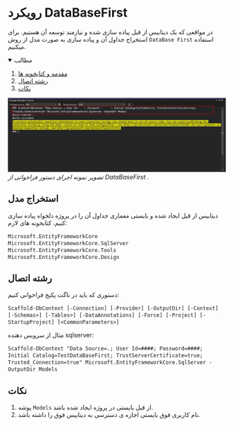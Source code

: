 # رویکرد DataBaseFirst
در مواقعی که یک دیتابیس از قبل پیاده سازی شده و نیازمند توسعه آن هستیم. برای استخراج جداول آن و پیاده سازی به صورت مدل از روش `DataBase First` استفاده میکنیم.

<!-- TABLE OF CONTENTS -->
<details open="open">
  <summary>مطالب</summary>
  <ol>
    <li>
      <a href="#استخراج-مدل">مقدمه و کتابخونه ها</a>    
    </li>
    <li>
      <a href="#رشته-اتصال">رشته اتصال</a>
    </li>
    <li>
      <a href="#نکات">نکات</a>
    </li>
  </ol>
</details>


![تصویر اجرای دستور](https://github.com/lpln25/asp/blob/main/ORM/Page-2.jpg) <br/> *تصویر نمونه اجرای دستور فراخوانی از DataBaseFirst .*

<!-- استخراج-مدل -->
## استخراج مدل
دیتابیس از قبل ایجاد شده و بایستی معماری جداول آن را در پروژه دلخواه پیاده سازی کنیم.
کتابخونه های لازم:
```
Microsoft.EntityFrameworkCore
Microsoft.EntityFrameworkCore.SqlServer
Microsoft.EntityFrameworkCore.Tools
Microsoft.EntityFrameworkCore.Design
```

<!-- رشته اتصال -->
## رشته اتصال
دستوری که باید در ناگت پکیج فراخوانی کنیم:
```
Scaffold-DbContext [-Connection] [-Provider] [-OutputDir] [-Context] [-Schemas>] [-Tables>] [-DataAnnotations] [-Force] [-Project] [-StartupProject] [<CommonParameters>]
```

 مثال از سرویس دهنده sqlserver:
```
Scaffold-DbContext "Data Source=.; User Id=####; Password=####; Initial Catalog=TestDataBaseFirst; TrustServerCertificate=true; Trusted_Connection=true" Microsoft.EntityFrameworkCore.SqlServer -OutputDir Models
```

## نکات
1. پوشه `Models` از قبل بایستی در پروژه ایجاد شده باشد.
2. نام کاربری فوق بایستی اجازه ی دسترسی به دیتابیس فوق را داشته باشد.




